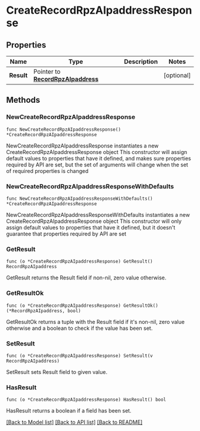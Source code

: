 # CreateRecordRpzAIpaddressResponse

## Properties

Name | Type | Description | Notes
------------ | ------------- | ------------- | -------------
**Result** | Pointer to [**RecordRpzAIpaddress**](RecordRpzAIpaddress.md) |  | [optional] 

## Methods

### NewCreateRecordRpzAIpaddressResponse

`func NewCreateRecordRpzAIpaddressResponse() *CreateRecordRpzAIpaddressResponse`

NewCreateRecordRpzAIpaddressResponse instantiates a new CreateRecordRpzAIpaddressResponse object
This constructor will assign default values to properties that have it defined,
and makes sure properties required by API are set, but the set of arguments
will change when the set of required properties is changed

### NewCreateRecordRpzAIpaddressResponseWithDefaults

`func NewCreateRecordRpzAIpaddressResponseWithDefaults() *CreateRecordRpzAIpaddressResponse`

NewCreateRecordRpzAIpaddressResponseWithDefaults instantiates a new CreateRecordRpzAIpaddressResponse object
This constructor will only assign default values to properties that have it defined,
but it doesn't guarantee that properties required by API are set

### GetResult

`func (o *CreateRecordRpzAIpaddressResponse) GetResult() RecordRpzAIpaddress`

GetResult returns the Result field if non-nil, zero value otherwise.

### GetResultOk

`func (o *CreateRecordRpzAIpaddressResponse) GetResultOk() (*RecordRpzAIpaddress, bool)`

GetResultOk returns a tuple with the Result field if it's non-nil, zero value otherwise
and a boolean to check if the value has been set.

### SetResult

`func (o *CreateRecordRpzAIpaddressResponse) SetResult(v RecordRpzAIpaddress)`

SetResult sets Result field to given value.

### HasResult

`func (o *CreateRecordRpzAIpaddressResponse) HasResult() bool`

HasResult returns a boolean if a field has been set.


[[Back to Model list]](../README.md#documentation-for-models) [[Back to API list]](../README.md#documentation-for-api-endpoints) [[Back to README]](../README.md)



